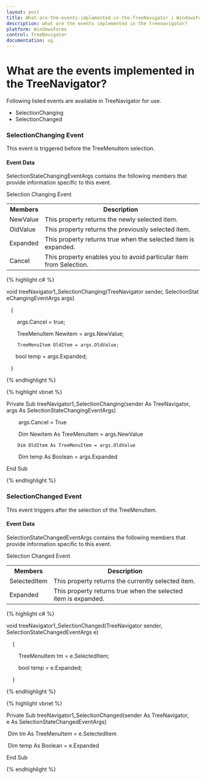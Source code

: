 ```yaml
---
layout: post
title: What-are-the-events-implemented-in-the-TreeNavigator | WindowsForms | Syncfusion
description: what are the events implemented in the treenavigator?
platform: WindowsForms
control: TreeNavigator
documentation: ug
---
```


# What are the events implemented in the TreeNavigator?

Following listed events are available in TreeNavigator for use.

* SelectionChanging
* SelectionChanged

### SelectionChanging Event

This event is triggered before the TreeMenuItem selection.

#### Event Data

SelectionStateChangingEventArgs contains the following members that provide information specific to this event.

Selection Changing Event

<table>
<tr>
<th>
Members</th><th>
Description</th></tr>
<tr>
<td>
NewValue</td><td>
This property returns the newly selected item.</td></tr>
<tr>
<td>
OldValue</td><td>
This property returns the previously selected item.</td></tr>
<tr>
<td>
Expanded</td><td>
This property returns true when the selected item is expanded.</td></tr>
<tr>
<td>
Cancel</td><td>
This property enables you to avoid particular item from Selection.</td></tr>
</table>


{% highlight c# %}



void treeNavigator1_SelectionChanging(TreeNavigator sender, SelectionStateChangingEventArgs args)

   {

       args.Cancel = true;

       TreeMenuItem Newitem = args.NewValue;

        TreeMenuItem OldItem = args.OldValue;

       bool temp = args.Expanded;

   }


{% endhighlight %}


{% highlight vbnet %}



Private Sub treeNavigator1_SelectionChanging(sender As TreeNavigator, args As SelectionStateChangingEventArgs)



        args.Cancel = True

        Dim Newitem As TreeMenuItem = args.NewValue

        Dim OldItem As TreeMenuItem = args.OldValue

        Dim temp As Boolean = args.Expanded



End Sub


{% endhighlight %}


### SelectionChanged Event

This event triggers after the selection of the TreeMenuItem.

#### Event Data

SelectionStateChangedEventArgs contains the following members that provide information specific to this event.

Selection Changed Event

<table>
<tr>
<th>
Members</th><th>
Description</th></tr>
<tr>
<td>
SelectedItem</td><td>
This property returns the currently selected item.</td></tr>
<tr>
<td>
Expanded</td><td>
This property returns true when the selected item is expanded.</td></tr>
</table>


{% highlight c# %}



void treeNavigator1_SelectionChanged(TreeNavigator sender, SelectionStateChangedEventArgs e)

    {

        TreeMenuItem tm = e.SelectedItem;

        bool temp = e.Expanded;

    }

{% endhighlight %}

{% highlight vbnet %}



Private Sub treeNavigator1_SelectionChanged(sender As TreeNavigator, e As SelectionStateChangedEventArgs)



   Dim tm As TreeMenuItem = e.SelectedItem

   Dim temp As Boolean = e.Expanded



End Sub

{% endhighlight %}

